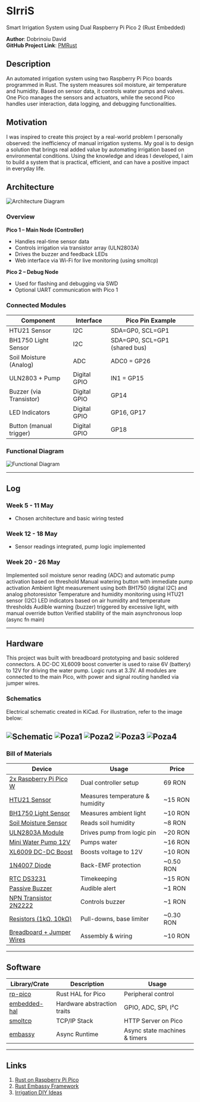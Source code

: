 # SIrriS

Smart Irrigation System using Dual Raspberry Pi Pico 2 (Rust Embedded)


**Author**: Dobrinoiu David \
**GitHub Project Link**: [PMRust](https://github.com/UPB-PMRust-Students/proiect-david1203d)



## Description

An automated irrigation system using two Raspberry Pi Pico boards programmed in Rust.
The system measures soil moisture, air temperature and humidity. 
Based on sensor data, it controls water pumps and valves. One Pico manages the sensors
and actuators, while the second Pico handles user interaction, data logging, 
and debugging functionalities.

## Motivation

I was inspired to create this project by a real-world problem I personally observed: 
the inefficiency of manual irrigation systems. My goal is to design a solution that 
brings real added value by automating irrigation based on environmental conditions. 
Using the knowledge and ideas I developed, I aim to build a system that is practical, 
efficient, and can have a positive impact in everyday life.


## Architecture

![Architecture Diagram](Diag_arh.svg)

### Overview

**Pico 1 – Main Node (Controller)**
- Handles real-time sensor data
- Controls irrigation via transistor array (ULN2803A)
- Drives the buzzer and feedback LEDs
- Web interface via Wi-Fi for live monitoring (using smoltcp)

**Pico 2 – Debug Node**
- Used for flashing and debugging via SWD
- Optional UART communication with Pico 1

### Connected Modules

| Component | Interface | Pico Pin Example |
|----------|-----------|------------------|
| HTU21 Sensor | I2C | SDA=GP0, SCL=GP1 |
| BH1750 Light Sensor | I2C | SDA=GP0, SCL=GP1 (shared bus) |
| Soil Moisture (Analog) | ADC | ADC0 = GP26 |
| ULN2803 + Pump | Digital GPIO | IN1 = GP15 |
| Buzzer (via Transistor) | Digital GPIO | GP14 |
| LED Indicators | Digital GPIO | GP16, GP17 |
| Button (manual trigger) | Digital GPIO | GP18 |


### Functional Diagram

![Functional Diagram](Diag_func.svg)

---

## Log

### Week 5 - 11 May
- Chosen architecture and basic wiring tested

### Week 12 - 18 May
- Sensor readings integrated, pump logic implemented


### Week 20 - 26 May

Implemented soil moisture senor reading (ADC) and automatic pump activation based on threshold
Manual watering button with immediate pump activation
Ambient light measurement using both BH1750 (digital I2C) and analog photoresistor
Temperature and humidity monitoring using HTU21 sensor (I2C)
LED indicators based on air humidity and temperature thresholds
Audible warning (buzzer) triggered by excessive light, with manual override button
Verified stability of the main asynchronous loop (async fn main)

---

## Hardware

This project was built with breadboard prototyping and basic soldered connectors. A DC-DC XL6009 boost converter is used to raise 6V (battery) to 12V for driving the water pump. Logic runs at 3.3V. All modules are connected to the main Pico, with power and signal routing handled via jumper wires.

### Schematics

Electrical schematic created in KiCad. For illustration, refer to the image below:

![Schematic](Schematic.svg)
![Poza1](Poza1.webp)
![Poza2](Poza2.webp)
![Poza3](Poza3.webp)
![Poza4](Poza4.webp)
---

### Bill of Materials

| Device | Usage | Price |
|--------|-------|-------|
| [2x Raspberry Pi Pico W](https://www.optimusdigital.ro/en/raspberry-pi-boards/12394-raspberry-pi-pico-w.html) | Dual controller setup | 69 RON |
| [HTU21 Sensor](https://www.optimusdigital.ro/ro/senzori-temperatura/1193-senzor-de-temperatura-si-umiditate-htu21.html) | Measures temperature & humidity | ~15 RON |
| [BH1750 Light Sensor](https://www.optimusdigital.ro/ro/senzori-lumina/3103-senzor-de-lumina-bh1750.html) | Measures ambient light | ~10 RON |
| [Soil Moisture Sensor](https://ardushop.ro/ro/senzori/1286-modul-senzor-umiditate-sol-higrometru-6427854018571.html) | Reads soil humidity | ~8 RON |
| [ULN2803A Module](https://www.optimusdigital.ro/ro/module/6822-modul-uln2803a-8x-transistor-darlington.html) | Drives pump from logic pin | ~20 RON |
| [Mini Water Pump 12V](https://www.optimusdigital.ro/ro/motoare-pompe/360-mini-pompa-de-apa-3-6v-dc.html) | Pumps water | ~16 RON |
| [XL6009 DC-DC Boost](https://www.optimusdigital.ro/ro/alimentare/1379-convertor-xl6009.html) | Boosts voltage to 12V | ~10 RON |
| [1N4007 Diode](https://www.optimusdigital.ro/ro/diode/4713-dioda-redresare-1n4007.html) | Back-EMF protection | ~0.50 RON |
| [RTC DS3231](https://www.optimusdigital.ro/ro/ceasuri-in-timp-real-rtc/2066-modul-rtc-ds3231-i2c.html) | Timekeeping | ~15 RON |
| [Passive Buzzer](https://www.optimusdigital.ro/ro/buzzer/123-buzzer-pasiv-5v.html) | Audible alert | ~1 RON |
| [NPN Transistor 2N2222](https://www.optimusdigital.ro/ro/tranzistoare/2752-tranzistor-npn-2n2222.html) | Controls buzzer | ~1 RON |
| [Resistors (1kΩ, 10kΩ)](https://www.optimusdigital.ro/ro/rezistoare/5885-rezistor-14w-1kω-1-.html) | Pull-downs, base limiter | ~0.30 RON |
| [Breadboard + Jumper Wires](https://www.optimusdigital.ro/ro/accesorii/1995-breadboard-kit-cu-cabluri-jumper.html) | Assembly & wiring | ~10 RON |

---

## Software

| Library/Crate | Description | Usage |
|---------------|-------------|--------|
| [rp-pico](https://github.com/rp-rs/rp-hal) | Rust HAL for Pico | Peripheral control |
| [embedded-hal](https://github.com/rust-embedded/embedded-hal) | Hardware abstraction traits | GPIO, ADC, SPI, I²C |
| [smoltcp](https://github.com/smoltcp-rs/smoltcp) | TCP/IP Stack | HTTP Server on Pico |
| [embassy](https://embassy.dev/) | Async Runtime | Async state machines & timers |

---

## Links

1. [Rust on Raspberry Pi Pico](https://docs.rust-embedded.org/discovery/f3discovery/03-setup/index.html)
2. [Rust Embassy Framework](https://embassy.dev/)
3. [Irrigation DIY Ideas](https://projects.raspberrypi.org/en/projects/plant-watering-system)